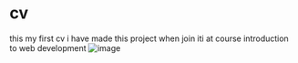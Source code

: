 # cv
this my first cv i have made 
this project when join iti at course introduction to web development 
![image](https://github.com/Engabdullaahmed/cv/assets/115580139/7174c436-e6e9-4d8c-b13b-35ac2a085d4e)
